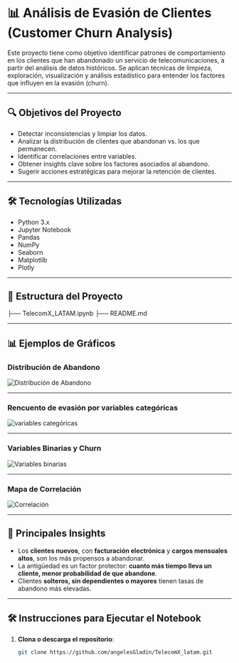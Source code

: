 # 📊 Análisis de Evasión de Clientes (Customer Churn Analysis)

Este proyecto tiene como objetivo identificar patrones de comportamiento en los clientes que han abandonado un servicio de telecomunicaciones, a partir del análisis de datos históricos. Se aplican técnicas de limpieza, exploración, visualización y análisis estadístico para entender los factores que influyen en la evasión (churn).

---

## 🔍 Objetivos del Proyecto

- Detectar inconsistencias y limpiar los datos.
- Analizar la distribución de clientes que abandonan vs. los que permanecen.
- Identificar correlaciones entre variables.
- Obtener insights clave sobre los factores asociados al abandono.
- Sugerir acciones estratégicas para mejorar la retención de clientes.

---

## 🛠️ Tecnologías Utilizadas

- Python 3.x
- Jupyter Notebook
- Pandas
- NumPy
- Seaborn
- Matplotlib
- Plotly

---

## 📂 Estructura del Proyecto

├── TelecomX_LATAM.ipynb 
├── README.md 


---

## 📊 Ejemplos de Gráficos

### Distribución de Abandono
![Distribución de Abandono](https://github.com/user-attachments/assets/15d6f3b3-1e81-4097-a2ba-8a1f1c0759e7)


---

### Rencuento de evasión por variables categóricas
![variables categóricas](https://github.com/user-attachments/assets/7211923f-9c99-49ad-8bfb-3e180d8129de)


---

### Variables Binarias y Churn
![Variables binarias](https://github.com/user-attachments/assets/09fe3cb8-15f2-4492-9f55-074017d72b68)



---

### Mapa de Correlación
![Correlación](https://github.com/user-attachments/assets/02a1b8e0-9890-4039-bb3f-0a49c32d60fa)



---

## 🧠 Principales Insights

- Los **clientes nuevos**, con **facturación electrónica** y **cargos mensuales altos**, son los más propensos a abandonar.
- La antigüedad es un factor protector: **cuanto más tiempo lleva un cliente, menor probabilidad de que abandone**.
- Clientes **solteros, sin dependientes o mayores** tienen tasas de abandono más elevadas.

---

## 🛠️ Instrucciones para Ejecutar el Notebook

1. **Clona o descarga el repositorio**:
   ```bash
   git clone https://github.com/angelesGladin/TelecomX_latam.git
  
